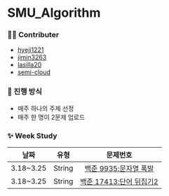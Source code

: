 # SMU_Algorithm

### 🙋‍♀️ Contributer

- [hyeji1221](https://github.com/hyeji1221)
- [jimin3263](https://github.com/jimin3263)
- [lasilla20](https://github.com/lasilla20)
- [semi-cloud](https://github.com/semi-cloud)

### 📖 진행 방식
- 매주 하나의 주제 선정
- 매주 한 명이 2문제 업로드

### ✨ Week Study

|   날짜    |  유형  | 문제번호 |
| :-------: | :----: | :------: |
| 3.18~3.25 | String | [백준 9935:문자열 폭발](https://www.acmicpc.net/problem/9935) |
| 3.18~3.25 | String | [백준 17413:단어 뒤집기2](https://www.acmicpc.net/problem/17413) |
